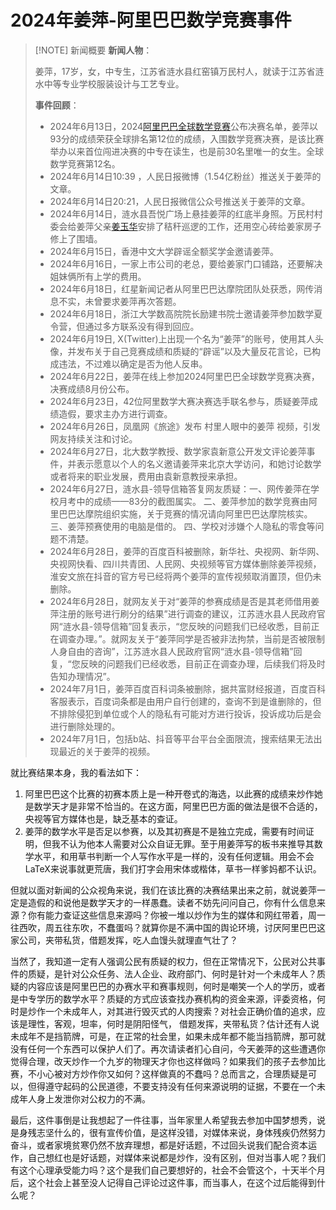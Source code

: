 # 2024年姜萍-阿里巴巴数学竞赛事件

>[!NOTE] 新闻概要
> **新闻人物**：
>
> 姜萍，17岁，女，中专生，江苏省涟水县红窑镇万民村人，就读于江苏省涟水中等专业学校服装设计与工艺专业。
>
> **事件回顾**：
>
> - 2024年6月13日，2024[阿里巴巴全球数学竞赛](https://shitoubaike.org/wiki/%E9%98%BF%E9%87%8C%E5%B7%B4%E5%B7%B4%E5%85%A8%E7%90%83%E6%95%B0%E5%AD%A6%E7%AB%9E%E8%B5%9B "阿里巴巴全球数学竞赛")公布决赛名单，姜萍以93分的成绩荣获全球排名第12位的成绩，入围数学竞赛决赛，是该比赛举办以来首位闯进决赛的中专在读生，也是前30名里唯一的女生。全球数学竞赛第12名。
> - 2024年6月14日10:39 ，人民日报微博（1.54亿粉丝）推送关于姜萍的文章。
> - 2024年6月14日20:21，人民日报微信公众号推送关于姜萍的文章。
> - 2024年6月14日，涟水县吾悦广场上悬挂姜萍的红底半身照。万民村村委会给姜萍父亲[姜玉华](https://shitoubaike.org/wiki/%E5%A7%9C%E7%8E%89%E5%8D%8E "姜玉华")安排了秸秆巡逻的工作，还用空心砖给姜家房子修上了围墙。
> - 2024年6月15日，香港中文大学辟谣全额奖学金邀请姜萍。
> - 2024年6月16日，一家上市公司的老总，要给姜家门口铺路，还要解决姐妹俩所有上学的费用。
> - 2024年6月18日，红星新闻记者从阿里巴巴达摩院团队处获悉，网传消息不实，未曾要求姜萍再次答题。
> - 2024年6月18日，浙江大学数高院院长励建书院士邀请姜萍参加数学夏令营，但通过多方联系没有得到回应。
> - 2024年6月19日,   X(Twitter)上出现一个名为“姜萍”的账号，使用其人头像，并发布关于自己竞赛成绩和质疑的“辟谣”以及大量反花言论，已构成违法，不过难以确定是否为他人反串。
> - 2024年6月22日，姜萍在线上参加2024阿里巴巴全球数学竞赛决赛，决赛成绩8月份公布。
> - 2024年6月23日，42位阿里数学大赛决赛选手联名参与，质疑姜萍成绩造假，要求主办方进行调查。
> - 2024年6月26日，凤凰网《旅途》发布 村里人眼中的姜萍 视频，引发网友持续关注和讨论。
> - 2024年6月27日，北大数学教授、数学家袁新意公开发文评论姜萍事件，并表示愿意以个人的名义邀请姜萍来北京大学访问，和她讨论数学或者将来的职业发展，费用由袁新意教授来承担。
> - 2024年6月27日，涟水县-领导信箱答复网友质疑：一、网传姜萍在学校月考中的成绩——83分的截图属实。 二、姜萍参加的数学竞赛由阿里巴巴达摩院组织实施，关于竞赛的情况请向阿里巴巴达摩院核实。 三、姜萍预赛使用的电脑是借的。 四、学校对涉嫌个人隐私的零食等问题不清楚。
> - 2024年6月28日，姜萍的百度百科被删除，新华社、央视网、新华网、央视网快看、四川共青团、人民网、央视频等官方媒体删除姜萍视频，淮安文旅在抖音的官方号已经将两个姜萍的宣传视频取消置顶，但仍未删除。
> - 2024年6月28日，就网友关于对“姜萍的参赛成绩是否是其老师借用姜萍注册的账号进行刷分的结果”进行调查的建议，江苏涟水县人民政府官网“涟水县-领导信箱”回复表示，“您反映的问题我们已经收悉，目前正在调查办理。”。就网友关于“姜萍同学是否被非法拘禁，当前是否被限制人身自由的咨询”，江苏涟水县人民政府官网“涟水县-领导信箱”回复，“您反映的问题我们已经收悉，目前正在调查办理，后续我们将及时告知办理情况”。 ​​​
> - 2024年7月1日，姜萍百度百科词条被删除，据共富财经报道，百度百科客服表示，百度词条都是由用户自行创建的，查询不到是谁删除的，但不排除侵犯到单位或个人的隐私有可能对方进行投诉，投诉成功后是会进行删除处理的。
> - 2024年7月1日，包括b站、抖音等平台平台全面限流，搜索结果无法出现最近的关于姜萍的视频。

就比赛结果本身，我的看法如下：

1. 阿里巴巴这个比赛的初赛本质上是一种开卷式的海选，以此赛的成绩来炒作她是数学天才是非常不恰当的。在这方面，阿里巴巴方面的做法是很不合适的，央视等官方媒体也是，缺乏基本的查证。
2. 姜萍的数学水平是否足以参赛，以及其初赛是不是独立完成，需要有时间证明，但我不认为他本人需要对公众自证无罪。至于用姜萍写的板书来推导其数学水平，和用草书判断一个人写作水平是一样的，没有任何逻辑。用会不会LaTeX来说事就更荒唐，我们打字会用宋体或楷体，草书一样爹妈都不认识。

但就以面对新闻的公众视角来说，我们在该比赛的决赛结果出来之前，就说姜萍一定是造假的和说他是数学天才的一样愚蠢。读者不妨先问问自己，你有什么信息来源？你有能力查证这些信息来源吗？你被一堆以炒作为生的媒体和网红带着，周一往西吹，周五往东吹，不蠢蛋吗？就算你是不满中国的舆论环境，讨厌阿里巴巴这家公司，夹带私货，借题发挥，吃人血馒头就理直气壮了？

当然了，我知道一定有人强调公民有质疑的权力，但在正常情况下，公民对公共事件的质疑，是针对公众任务、法人企业、政府部门、何时是针对一个未成年人？质疑的内容应该是阿里巴巴的办赛水平和赛事规则，何时是嘲笑一个人的学历，或者是中专学历的数学水平？质疑的方式应该查找办赛机构的资金来源，评委资格，何时是炒作一个未成年人，对其进行毁灭式的人肉搜索？对社会正确价值的追求，应该是理性，客观，坦率，何时是阴阳怪气， 借题发挥，夹带私货？估计还有人说未成年不是挡箭牌，可是，在正常的社会里，如果未成年都不能当挡箭牌，那可就没有任何一个东西可以保护人们了。再次请读者扪心自问，今天姜萍的这些遭遇你觉得合理，改天炒作一个九岁的物理天才你也这样做吗？如果我们的孩子去参加比赛，不小心被对方炒作你又如何？这样做真的不蠢吗？总而言之，合理质疑是可以，但得遵守起码的公民道德，不要支持没有任何来源说明的证据，不要在一个未成年人身上发泄你对公权力的不满。

最后，这件事倒是让我想起了一件往事，当年家里人希望我去参加中国梦想秀，说是身残志坚什么的，很有宣传价值，是这样没错，对媒体来说，身体残疾仍然努力奋斗，或者家境贫寒仍然不放弃理想，都是好话题，不过回头说我们配合资本运作，自己想红也是好话题，对媒体来说都是炒作，没有区别，但对当事人呢？我们有这个心理承受能力吗？这个是我们自己要想好的，社会不会管这个，十天半个月后，这个社会上甚至没人记得自己评论过这件事，而当事人，在这个过后能得到什么呢？
